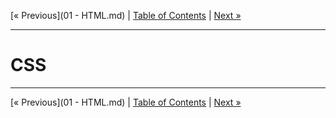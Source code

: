 [&laquo; Previous](01 - HTML.md) | [Table of Contents](https://github.com/gbdrummer/symbiocss) | [Next &raquo;](/)

---
# CSS



---
[&laquo; Previous](01 - HTML.md) | [Table of Contents](https://github.com/gbdrummer/symbiocss) | [Next &raquo;](/)
